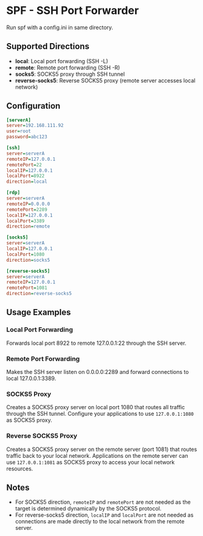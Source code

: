 # SPF - SSH Port Forwarder

Run spf with a config.ini in same directory.

## Supported Directions

- **local**: Local port forwarding (SSH -L)
- **remote**: Remote port forwarding (SSH -R) 
- **socks5**: SOCKS5 proxy through SSH tunnel
- **reverse-socks5**: Reverse SOCKS5 proxy (remote server accesses local network)

## Configuration

```ini
[serverA]
server=192.168.111.92
user=root
password=abc123

[ssh]
server=serverA
remoteIP=127.0.0.1
remotePort=22
localIP=127.0.0.1
localPort=8922
direction=local

[rdp]
server=serverA
remoteIP=0.0.0.0
remotePort=2289
localIP=127.0.0.1
localPort=3389
direction=remote

[socks5]
server=serverA
localIP=127.0.0.1
localPort=1080
direction=socks5

[reverse-socks5]
server=serverA
remoteIP=127.0.0.1
remotePort=1081
direction=reverse-socks5
```

## Usage Examples

### Local Port Forwarding
Forwards local port 8922 to remote 127.0.0.1:22 through the SSH server.

### Remote Port Forwarding  
Makes the SSH server listen on 0.0.0.0:2289 and forward connections to local 127.0.0.1:3389.

### SOCKS5 Proxy
Creates a SOCKS5 proxy server on local port 1080 that routes all traffic through the SSH tunnel. Configure your applications to use `127.0.0.1:1080` as SOCKS5 proxy.

### Reverse SOCKS5 Proxy
Creates a SOCKS5 proxy server on the remote server (port 1081) that routes traffic back to your local network. Applications on the remote server can use `127.0.0.1:1081` as SOCKS5 proxy to access your local network resources.

## Notes

- For SOCKS5 direction, `remoteIP` and `remotePort` are not needed as the target is determined dynamically by the SOCKS5 protocol.
- For reverse-socks5 direction, `localIP` and `localPort` are not needed as connections are made directly to the local network from the remote server.
